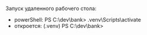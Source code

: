 Запуск удаленного рабочего стола: 
- powerShell: PS C:\dev\bank> .venv\Scripts\activate
- откроется: (.venv) PS C:\dev\bank>
